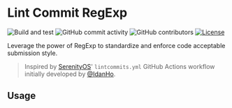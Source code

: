 # Lint Commit RegExp
![Build and test](https://github.com/NordcomInc/lint-commit-regexp/actions/workflows/test.yml/badge.svg?branch=master)
![GitHub commit activity](https://img.shields.io/github/commit-activity/t/NordcomGroupInc/lint-commit-regexp)
![GitHub contributors](https://img.shields.io/github/contributors/NordcomGroupInc/lint-commit-regexp)
[![License](https://img.shields.io/github/license/NordcomInc/lint-commit-regexp.svg)](https://github.com/NordcomInc/lint-commit-regexp/blob/master/LICENSE)

Leverage the power of RegExp to standardize and enforce code acceptable submission style.
> Inspired by [SerenityOS](https://github.com/SerenityOS/serenity)' `lintcommits.yml` GitHub Actions workflow initially developed by [@IdanHo](https://github.com/SerenityOS/serenity/commit/fd68e606e707e4c932c75f1840452ec1424e5754).


## Usage
